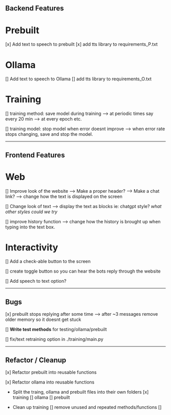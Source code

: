 ## Backend Features

# Prebuilt
[x] Add text to speech to prebuilt
[x] add tts library to requirements_P.txt

# Ollama
[] Add text to speech to Ollama
[] add tts library to requirements_O.txt

# Training
[] training method: save model during training 
--> at periodic times say every 20 min 
--> at every epoch etc.

[] training model: stop model when error doesnt improve
--> when error rate stops changing, save and stop the model.



---------------------------------------------------------------
## Frontend Features

# Web

[] Improve look of the website
--> Make a proper header?
--> Make a chat link? 
--> change how the text is displayed on the screen

[] Change look of text
--> display the text as blocks ie: chatgpt style?
    *what other styles could we try*

[] improve history function
--> change how the history is brought up when typing into the text box.

# Interactivity

[] Add a check-able button to the screen

[] create toggle button so you can hear the bots reply through the website

[] Add speech to text option?



---------------------------------------------------------------
## Bugs

[x] prebuilt stops replying after some time
--> after ~3 messages remove older memory so it doesnt get stuck

[] **Write test methods** for testing/ollama/prebuilt


[] fix/text retraining option in ./training/main.py



---------------------------------------------------------------
## Refactor / Cleanup

[x] Refactor prebuilt into reusable functions  

[x] Refactor ollama into reusable functions

- Split the traing, ollama and prebuilt files into their own folders
[x] training
[] ollama
[] prebuilt

- Clean up training
[] remove unused and repeated methods/functions
[] 


